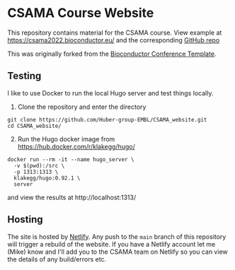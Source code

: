 # CSAMA Course Website

This repository contains material for the CSAMA course. View example at https://csama2022.bioconductor.eu/ and the corresponding [GitHub repo](https://github.com/Bioconductor/BioC2020)

This was originally forked from the [Bioconductor Conference Template](https://github.com/mdozmorov/conference_template.git).

## Testing

I like to use Docker to run the local Hugo server and test things locally.

1. Clone the repository and enter the directory

```shell
git clone https://github.com/Huber-group-EMBL/CSAMA_website.git
cd CSAMA_website/
```

2. Run the Hugo docker image from https://hub.docker.com/r/klakegg/hugo/

```shell
docker run --rm -it --name hugo_server \ 
  -v $(pwd):/src \                 
  -p 1313:1313 \
  klakegg/hugo:0.92.1 \
  server
```

and view the results at http://localhost:1313/

## Hosting

The site is hosted by [Netlify](https://www.netlify.com/).  Any push to the `main` branch of this repository will trigger a rebuild of the website.  If you have a Netlify account let me (Mike) know and I'll add you to the CSAMA team on Netlify so you can view the details of any build/errors etc.



